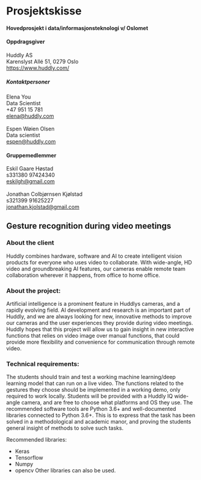 # Prosjektskisse

#### Hovedprosjekt i data/informasjonsteknologi v/ Oslomet
#### Oppdragsgiver
Huddly AS\
Karenslyst Allé 51, 0279 Oslo\
https://www.huddly.com/
##### Kontaktpersoner
Elena You\
Data Scientist\
+47 951 15 781\
elena@huddly.com\
\
Espen Wøien Olsen\
Data scientist\
espen@huddly.com
#### Gruppemedlemmer
Eskil Gaare Høstad\
s331380
97424340\
eskilgh@gmail.com\
\
Jonathan Colbjørnsen Kjølstad\
s321399
91625227\
jonathan.kjolstad@gmail.com

## Gesture recognition during video meetings

### About the client
Huddly combines hardware, software and AI to create intelligent vision products for everyone who uses video to collaborate.
With wide-angle, HD video and groundbreaking AI features, our cameras enable remote team collaboration wherever it happens, from office to home office.

### About the project:
Artificial intelligence is a prominent feature in Huddlys cameras, and a rapidly evolving field. AI development and research is an important part of Huddly, and we are always looking for new, innovative methods to improve our cameras and the user experiences they provide during video meetings.
Huddly hopes that this project will allow us to gain insight in new interactive functions that relies on video image over manual functions, that could provide more flexibility and convenience for communication through remote video.

### Technical requirements:
The students should train and test a working machine learning/deep learning model that can run on a live video. The functions related to the gestures they choose should be implemented in a working demo, only required to work locally. Students will be provided with a Huddly IQ wide-angle camera, and are free to choose what platforms and OS they use.
The recommended software tools are Python 3.6+ and well-documented libraries connected to Python 3.6+. This is to express that the task has been solved in a methodological and academic manor, and proving the students general insight of methods to solve such tasks.

Recommended libraries:
- Keras
- Tensorflow
- Numpy
- opencv
Other libraries can also be used. 

